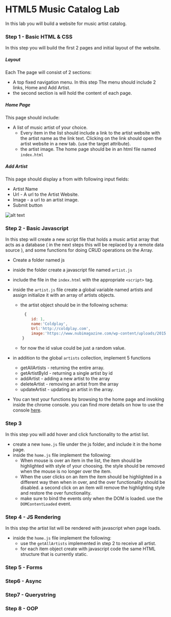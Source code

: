 # HTML5 Music Catalog Lab

In this lab you will build a website for music artist catalog.

### Step 1 - Basic HTML & CSS

In this step you will build the first 2 pages and initial layout of the website.
##### Layout
Each The page will consist of 2 sections:
- A top fixed navigation menu. In this step The menu should include 2 links, Home and Add Artist.
- the second section is will hold the content of each page.

##### Home Page
This page should include: 
- A list of music artist of your choice.
    -   Every item in the list should include  a link to the artist website with the artist name as the link text.
    Clicking on the link should open the artist website in a new tab. (use the target attribute).
    - the artist image.
The home page should be in an html file named ``index.html``

##### Add Artist
This page should display a from with following input fields:
- Artist Name
- Url - A url to the Artist Website.
- Image - a url to an artist image.
- Submit button

![alt text](https://user-images.githubusercontent.com/8056070/38086486-34219842-335d-11e8-8aad-4d9cccb578fd.png "Logo Title Text 1")

### Step 2  - Basic Javascript
In this step will create a new script file that holds a music artist array that acts as a database ( in the next steps this will be replaced by a remote data source ), and some functions for doing CRUD operations on the Array.

- Create a folder named js
- inside the folder create a javascript file named ``artist.js``
- include the file in the ``index.html`` with the appropriate ``<script>`` tag.

- inside the ``artist.js`` file create a global variable named artists and assign initialize it with an array of artists objects.
    - the artist object should be in the following schema: 
    ``` javascript  
         {
            id: 1,
            name:'Coldplay',
            Url:'http://coldplay.com',
            image:'https://www.nubimagazine.com/wp-content/uploads/2015/11/Coldplay-feat.jpg'
        }
    ``` 
    - for now the id value could be just a random value.
- in addition to the global ``artists`` collection, implement 5 functions
    - getAllArtists - returning the entire array.
    - getArtistById - returning a single artist by id
    - addArtist - adding a new artist to the array
    - deleteArtist - removing an artist from the array
    - updateArtist - updating an artist in the array.

- You can test your functions by browsing to the home page and invoking inside the chrome console. you can find more details on how to use the console [here](https://developers.google.com/web/tools/chrome-devtools/console/).


### Step 3
In this step you will add hover and click functionality to the artist list.
-   create a new ``home.js`` file under the js folder, and include it in the home page.
-  inside the ``home.js`` file implement the following:
    - When mouse is over an item in the list, the item should be highlighted with style of your choosing. the style should be removed when the mouse is no longer over the item.
    - When the user clicks on an item the item should be highlighted in a different way then when in over, and the over functionality should be disabled.
    a second click on an item will remove the highlighting style and restore the over functionality.
    - make sure to bind the events only when the DOM is loaded. use the ``DOMContentLoaded`` event.

### Step 4 - JS Rendering

In this step the artist list will be rendered with javascript when page loads.
- inside the ``home.js`` file implement the following:
    - use the ``getAllArtists`` implemented in step 2 to receive all artist.
    - for each item object create with javascript code the same HTML structure that is currently static.    


### Step 5 - Forms

### Step6 - Async

### Step7 - Querystring

### Step 8 - OOP












